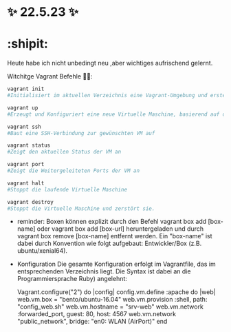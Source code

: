 # :sparkles: 22.5.23 :sparkles: 
# :shipit:
Heute  habe ich nicht unbedingt neu ,aber wichtiges aufrischend gelernt.

Witchitge Vagrant Befehle 🙇‍♂️:

``` bash
vagrant init
#Initialisiert im aktuellen Verzeichnis eine Vagrant-Umgebung und erstellt, falls nicht vorhanden, ein Vagrantfile

vagrant up
#Erzeugt und Konfiguriert eine neue Virtuelle Maschine, basierend auf dem Vagrantfile

vagrant ssh
#Baut eine SSH-Verbindung zur gewünschten VM auf

vagrant status
#Zeigt den aktuellen Status der VM an

vagrant port
#Zeigt die Weitergeleiteten Ports der VM an

vagrant halt
#Stoppt die laufende Virtuelle Maschine

vagrant destroy
#Stoppt die Virtuelle Maschine und zerstört sie.               
```

- reminder:
Boxen können explizit durch den Befehl vagrant box add [box-name] oder vagrant box add [box-url] heruntergeladen und durch vagrant box remove [box-name] entfernt werden. Ein "box-name" ist dabei durch Konvention wie folgt aufgebaut: Entwickler/Box (z.B. ubuntu/xenial64).
- Konfiguration 
Die gesamte Konfiguration erfolgt im Vagrantfile, das im entsprechenden Verzeichnis liegt. Die Syntax ist dabei an die Programmiersprache Ruby) angelehnt:

    Vagrant.configure("2") do |config|
        config.vm.define :apache do |web|
            web.vm.box = "bento/ubuntu-16.04"
            web.vm.provision :shell, path: "config_web.sh"
            web.vm.hostname = "srv-web"
            web.vm.network :forwarded_port, guest: 80, host: 4567
            web.vm.network "public_network", bridge: "en0: WLAN (AirPort)"
    end
